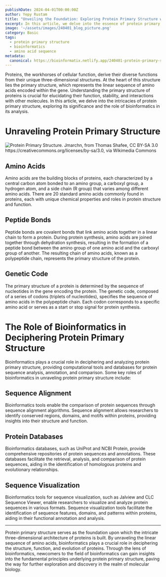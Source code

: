 ```yaml
---
publishDate: 2024-04-01T00:00:00Z
author: Yepy Rustam
title: "Unveiling the Foundation: Exploring Protein Primary Structure with Bioinformatics"
excerpt: In this article, we delve into the essence of protein primary structure, unraveling the linear sequence of amino acids that forms the backbone of every protein. From the genetic code to bioinformatics tools, we explore the pivotal role of bioinformatics in deciphering and understanding the intricacies of protein primary structure.  
image: '~/assets/images/240401_blog_picture.png'
category: Basic
tags:
  - protein primary structure
  - bioinformatics
  - amino acid sequence
metadata:
  canonical: https://bioinformatix.netlify.app/240401-protein-primary-structure
---
```


Proteins, the workhorses of cellular function, derive their diverse functions from their unique three-dimensional structures. At the heart of this structure lies the primary structure, which represents the linear sequence of amino acids encoded within the gene. Understanding the primary structure of proteins is crucial for elucidating their function, stability, and interactions with other molecules. In this article, we delve into the intricacies of protein primary structure, exploring its significance and the role of bioinformatics in its analysis.

# Unraveling Protein Primary Structure

![Protein Primary Structure. Jmarchn, from Thomas Shafee, CC BY-SA 3.0 <https://creativecommons.org/licenses/by-sa/3.0>, via Wikimedia Commons](~/assets/images/240401_blog_picture.png)

## Amino Acids

Amino acids are the building blocks of proteins, each characterized by a central carbon atom bonded to an amino group, a carboxyl group, a hydrogen atom, and a side chain (R group) that varies among different amino acids. There are 20 standard amino acids commonly found in proteins, each with unique chemical properties and roles in protein structure and function.

## Peptide Bonds

Peptide bonds are covalent bonds that link amino acids together in a linear chain to form a protein. During protein synthesis, amino acids are joined together through dehydration synthesis, resulting in the formation of a peptide bond between the amino group of one amino acid and the carboxyl group of another. The resulting chain of amino acids, known as a polypeptide chain, represents the primary structure of the protein.

## Genetic Code

The primary structure of a protein is determined by the sequence of nucleotides in the gene encoding the protein. The genetic code, composed of a series of codons (triplets of nucleotides), specifies the sequence of amino acids in the polypeptide chain. Each codon corresponds to a specific amino acid or serves as a start or stop signal for protein synthesis.

# The Role of Bioinformatics in Deciphering Protein Primary Structure

Bioinformatics plays a crucial role in deciphering and analyzing protein primary structure, providing computational tools and databases for protein sequence analysis, annotation, and comparison. Some key roles of bioinformatics in unraveling protein primary structure include:

## Sequence Alignment

Bioinformatics tools enable the comparison of protein sequences through sequence alignment algorithms. Sequence alignment allows researchers to identify conserved regions, domains, and motifs within proteins, providing insights into their structure and function.

## Protein Databases

Bioinformatics databases, such as UniProt and NCBI Protein, provide comprehensive repositories of protein sequences and annotations. These databases facilitate the retrieval, analysis, and comparison of protein sequences, aiding in the identification of homologous proteins and evolutionary relationships.

## Sequence Visualization

Bioinformatics tools for sequence visualization, such as Jalview and CLC Sequence Viewer, enable researchers to visualize and analyze protein sequences in various formats. Sequence visualization tools facilitate the identification of sequence features, domains, and patterns within proteins, aiding in their functional annotation and analysis.

***

Protein primary structure serves as the foundation upon which the intricate three-dimensional architecture of proteins is built. By unraveling the linear sequence of amino acids, bioinformatics plays a crucial role in deciphering the structure, function, and evolution of proteins. Through the lens of bioinformatics, newcomers to the field of bioinformatics can gain insights into the fundamental principles underlying protein primary structure, paving the way for further exploration and discovery in the realm of molecular biology.
